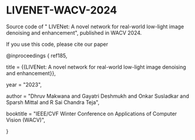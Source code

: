 # LIVENET-WACV-2024
Source code of " LIVENet: A novel network for real-world low-light image denoising and enhancement", published in WACV 2024.

If you use this code, please cite our paper

@inproceedings { ref185,

 title            = {{LIVENet: A novel network for real-world low-light image denoising and enhancement}},
	
 year             = "2023",
	
 author           = "Dhruv Makwana and Gayatri Deshmukh and Onkar Susladkar and Sparsh Mittal and R Sai Chandra Teja",
	
 booktitle        = "IEEE/CVF Winter Conference on Applications of Computer Vision (WACV)",
 
 }
